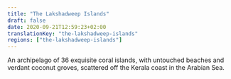 ```yaml
---
title: "The Lakshadweep Islands"
draft: false
date: 2020-09-21T12:59:23+02:00
translationKey: "the-lakshadweep-islands"
regions: ["the-lakshadweep-islands"]
---
```

An archipelago of 36 exquisite coral islands, with untouched beaches and verdant coconut groves, scattered off the Kerala coast in the Arabian Sea.